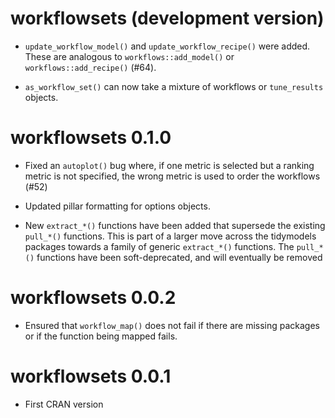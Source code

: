 # workflowsets (development version)

* `update_workflow_model()` and `update_workflow_recipe()` were added. These are analogous to `workflows::add_model()` or `workflows::add_recipe()` (#64).

* `as_workflow_set()` can now take a mixture of workflows or `tune_results` objects. 


# workflowsets 0.1.0

* Fixed an `autoplot()` bug where, if one metric is selected but a ranking metric is not specified, the wrong metric is used to order the workflows (#52)

* Updated pillar formatting for options objects. 

* New `extract_*()` functions have been added that supersede the existing `pull_*()` functions. This is part of a larger move across the tidymodels packages towards a family of generic `extract_*()` functions. The `pull_*()` functions have been soft-deprecated, and will eventually be removed

# workflowsets 0.0.2

* Ensured that `workflow_map()` does not fail if there are missing packages or if the function being mapped fails. 

# workflowsets 0.0.1

* First CRAN version
